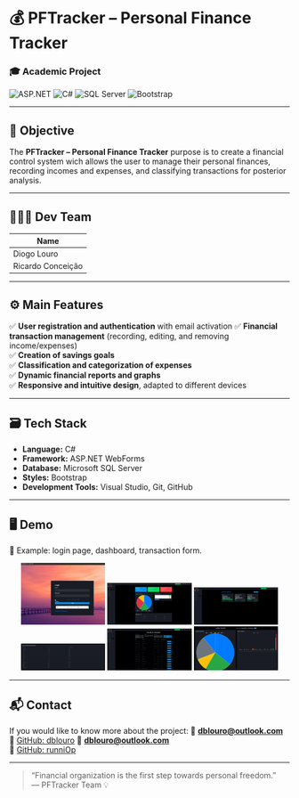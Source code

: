 ﻿# 💰 PFTracker – Personal Finance Tracker

### 🎓 Academic Project

![ASP.NET](https://img.shields.io/badge/ASP.NET-512BD4?style=for-the-badge&logo=dotnet&logoColor=white)
![C#](https://img.shields.io/badge/C%23-239120?style=for-the-badge&logo=c-sharp&logoColor=white)
![SQL Server](https://img.shields.io/badge/SQL_Server-CC2927?style=for-the-badge&logo=microsoft-sql-server&logoColor=white)
![Bootstrap](https://img.shields.io/badge/Bootstrap-7952B3?style=for-the-badge&logo=bootstrap&logoColor=white)

---

## 🧭 Objective

The **PFTracker – Personal Finance Tracker** purpose is to create a financial control system wich allows the user to manage their personal finances, recording incomes and expenses, and classifying transactions for posterior analysis.

---

## 🧑‍🤝‍🧑 Dev Team

| Name |
|------|
| Diogo Louro
| Ricardo Conceição

---

## ⚙️ Main Features

✅ **User registration and authentication** with email activation
✅ **Financial transaction management** (recording, editing, and removing income/expenses)  
✅ **Creation of savings goals**  
✅ **Classification and categorization of expenses**  
✅ **Dynamic financial reports and graphs**  
✅ **Responsive and intuitive design**, adapted to different devices 

---

## 🗃️ Tech Stack

- **Language:** C#  
- **Framework:** ASP.NET WebForms  
- **Database:** Microsoft SQL Server  
- **Styles:** Bootstrap  
- **Development Tools:** Visual Studio, Git, GitHub 

---

## 🖥️ Demo

📸 Example: login page, dashboard, transaction form. 

<p align="center">
  <img src="PFTracker/demo/login.png" width="30%">
  <img src="PFTracker/demo/home.png" width="30%">
  <img src="PFTracker/demo/objectivos.png" width="30%">
  <img src="PFTracker/demo/previsao.png" width="30%">
  <img src="PFTracker/demo/transacoes.png" width="30%">
  <img src="PFTracker/demo/analise.png" width="30%">
</p>

---

## 📬 Contact

If you would like to know more about the project: 
📧 **dblouro@outlook.com**  
🔗 [GitHub: dblouro](https://github.com/dblouro)
📧 **dblouro@outlook.com**  
🔗 [GitHub: runniOp](https://github.com/runniOp)

---

> “Financial organization is the first step towards personal freedom.”  
> — PFTracker Team 💡
